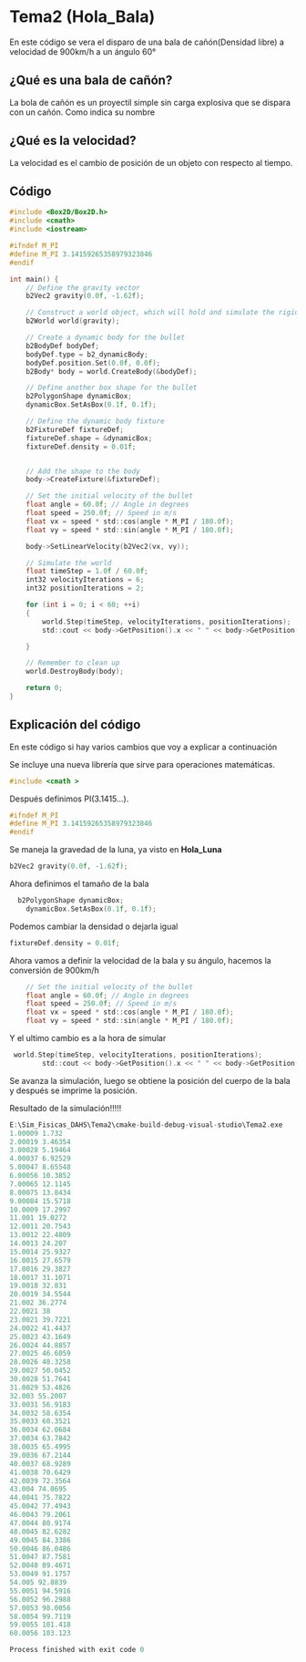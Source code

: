 # Tema2 (Hola_Bala)
En este código se vera el disparo de una bala de cañón(Densidad libre) a velocidad de 900km/h a un ángulo 60° 

## ¿Qué es una bala de cañón?
La bola de cañón es un proyectil simple sin carga explosiva que se dispara con un cañón. Como indica su nombre
## ¿Qué es la velocidad?
La velocidad es el cambio de posición de un objeto con respecto al tiempo.

## Código
```c
#include <Box2D/Box2D.h>
#include <cmath>
#include <iostream>

#ifndef M_PI
#define M_PI 3.14159265358979323846
#endif

int main() {
    // Define the gravity vector
    b2Vec2 gravity(0.0f, -1.62f);

    // Construct a world object, which will hold and simulate the rigid bodies
    b2World world(gravity);

    // Create a dynamic body for the bullet
    b2BodyDef bodyDef;
    bodyDef.type = b2_dynamicBody;
    bodyDef.position.Set(0.0f, 0.0f);
    b2Body* body = world.CreateBody(&bodyDef);

    // Define another box shape for the bullet
    b2PolygonShape dynamicBox;
    dynamicBox.SetAsBox(0.1f, 0.1f);

    // Define the dynamic body fixture
    b2FixtureDef fixtureDef;
    fixtureDef.shape = &dynamicBox;
    fixtureDef.density = 0.01f;


    // Add the shape to the body
    body->CreateFixture(&fixtureDef);

    // Set the initial velocity of the bullet
    float angle = 60.0f; // Angle in degrees
    float speed = 250.0f; // Speed in m/s
    float vx = speed * std::cos(angle * M_PI / 180.0f);
    float vy = speed * std::sin(angle * M_PI / 180.0f);

    body->SetLinearVelocity(b2Vec2(vx, vy));

    // Simulate the world
    float timeStep = 1.0f / 60.0f;
    int32 velocityIterations = 6;
    int32 positionIterations = 2;

    for (int i = 0; i < 60; ++i)
    {
        world.Step(timeStep, velocityIterations, positionIterations);
        std::cout << body->GetPosition().x << " " << body->GetPosition().y << std::endl;

    }

    // Remember to clean up
    world.DestroyBody(body);

    return 0;
}
```

## Explicación del código
En este código si hay varios cambios que voy a explicar a continuación


Se incluye una nueva librería que sirve para operaciones matemáticas.
```c
#include <cmath >
```
Después definimos PI(3.1415...).
```c
#ifndef M_PI
#define M_PI 3.14159265358979323846
#endif
```

Se maneja la gravedad de la luna, ya visto en **Hola_Luna**
 ```c
 b2Vec2 gravity(0.0f, -1.62f);
```
Ahora definimos el tamaño de la bala
```c
  b2PolygonShape dynamicBox;
    dynamicBox.SetAsBox(0.1f, 0.1f);
```
Podemos cambiar la densidad o dejarla igual
```c
fixtureDef.density = 0.01f;
```
Ahora vamos a definir la velocidad de la bala y su ángulo, hacemos la conversión de 900km/h
```c
    // Set the initial velocity of the bullet
    float angle = 60.0f; // Angle in degrees
    float speed = 250.0f; // Speed in m/s
    float vx = speed * std::cos(angle * M_PI / 180.0f);
    float vy = speed * std::sin(angle * M_PI / 180.0f);
```
Y el ultimo cambio es a la hora de simular
```c
 world.Step(timeStep, velocityIterations, positionIterations);
        std::cout << body->GetPosition().x << " " << body->GetPosition().y << std::endl;
```
Se avanza la simulación, luego  se obtiene la posición del cuerpo de la bala y 
después se imprime la posición.


Resultado de la simulación!!!!!
```c
E:\Sim_Fisicas_DAHS\Tema2\cmake-build-debug-visual-studio\Tema2.exe
1.00009 1.732
2.00019 3.46354
3.00028 5.19464
4.00037 6.92529
5.00047 8.65548
6.00056 10.3852
7.00065 12.1145
8.00075 13.8434
9.00084 15.5718
10.0009 17.2997
11.001 19.0272
12.0011 20.7543
13.0012 22.4809
14.0013 24.207
15.0014 25.9327
16.0015 27.6579
17.0016 29.3827
18.0017 31.1071
19.0018 32.831
20.0019 34.5544
21.002 36.2774
22.0021 38
23.0021 39.7221
24.0022 41.4437
25.0023 43.1649
26.0024 44.8857
27.0025 46.6059
28.0026 48.3258
29.0027 50.0452
30.0028 51.7641
31.0029 53.4826
32.003 55.2007
33.0031 56.9183
34.0032 58.6354
35.0033 60.3521
36.0034 62.0684
37.0034 63.7842
38.0035 65.4995
39.0036 67.2144
40.0037 68.9289
41.0038 70.6429
42.0039 72.3564
43.004 74.0695
44.0041 75.7822
45.0042 77.4943
46.0043 79.2061
47.0044 80.9174
48.0045 82.6282
49.0045 84.3386
50.0046 86.0486
51.0047 87.7581
52.0048 89.4671
53.0049 91.1757
54.005 92.8839
55.0051 94.5916
56.0052 96.2988
57.0053 98.0056
58.0054 99.7119
59.0055 101.418
60.0056 103.123

Process finished with exit code 0
```

